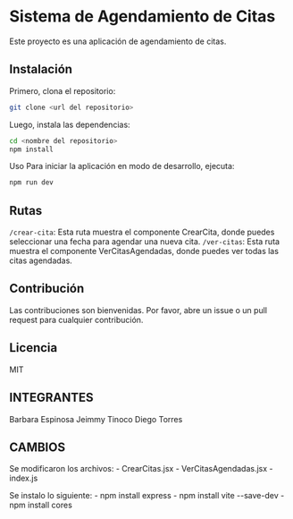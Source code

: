 # Sistema de Agendamiento de Citas

Este proyecto es una aplicación de agendamiento de citas.

## Instalación

Primero, clona el repositorio:

```bash
git clone <url del repositorio>
```
Luego, instala las dependencias:

```bash	
cd <nombre del repositorio>
npm install
```
Uso
Para iniciar la aplicación en modo de desarrollo, ejecuta:

```bash	
npm run dev
```
## Rutas
`/crear-cita`: Esta ruta muestra el componente CrearCita, donde puedes seleccionar una fecha para agendar una nueva cita.
`/ver-citas`: Esta ruta muestra el componente VerCitasAgendadas, donde puedes ver todas las citas agendadas.

## Contribución
Las contribuciones son bienvenidas. Por favor, abre un issue o un pull request para cualquier contribución.

## Licencia
MIT

## INTEGRANTES

Barbara Espinosa 
Jeimmy Tinoco 
Diego Torres 

## CAMBIOS

Se modificaron los archivos:
    - CrearCitas.jsx
    - VerCitasAgendadas.jsx
    - index.js

Se instalo lo siguiente:
    - npm install express
    - npm install vite --save-dev
    - npm install cores 
    